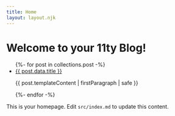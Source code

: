 ```yaml
---
title: Home
layout: layout.njk
---
```


<h1>Welcome to your 11ty Blog!</h1>
<ul>
{%- for post in collections.post -%}
  <li>
    <a href="{{ post.url }}">{{ post.data.title }}</a><br>
    <p>{{ post.templateContent | firstParagraph | safe }}</p>
  </li>
{%- endfor -%}
</ul>

<p>This is your homepage. Edit <code>src/index.md</code> to update this content.</p>
